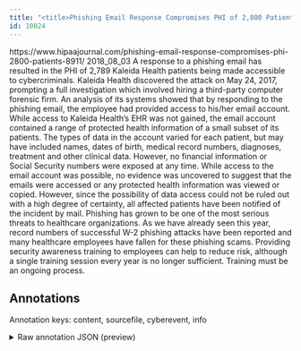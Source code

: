```yaml
---
title: "<title>Phishing Email Response Compromises PHI of 2,800 Patients</title>"
id: 10024
---
```


<title>Phishing Email Response Compromises PHI of 2,800 Patients</title>
<source> https://www.hipaajournal.com/phishing-email-response-compromises-phi-2800-patients-8911/ </source>
<date> 2018_08_03 </date>
<text>
A response to a phishing email has resulted in the PHI of 2,789 Kaleida Health patients being made accessible to cybercriminals.
Kaleida Health discovered the attack on May 24, 2017, prompting a full investigation which involved hiring a third-party computer forensic firm. An analysis of its systems showed that by responding to the phishing email, the employee had provided access to his/her email account.
While access to Kaleida Health’s EHR was not gained, the email account contained a range of protected health information of a small subset of its patients. The types of data in the account varied for each patient, but may have included names, dates of birth, medical record numbers, diagnoses, treatment and other clinical data. However, no financial information or Social Security numbers were exposed at any time.
While access to the email account was possible, no evidence was uncovered to suggest that the emails were accessed or any protected health information was viewed or copied. However, since the possibility of data access could not be ruled out with a high degree of certainty, all affected patients have been notified of the incident by mail.
Phishing has grown to be one of the most serious threats to healthcare organizations. As we have already seen this year, record numbers of successful W-2 phishing attacks have been reported and many healthcare employees have fallen for these phishing scams.
Providing security awareness training to employees can help to reduce risk, although a single training session every year is no longer sufficient. Training must be an ongoing process.
</text>



## Annotations

Annotation keys: content, sourcefile, cyberevent, info

<details>
<summary>Raw annotation JSON (preview)</summary>

```json
{
  "content": "A response to a phishing email has resulted in the PHI of 2,789 Kaleida Health patients being made accessible to cybercriminals. Kaleida Health discovered the attack on May 24, 2017, prompting a full investigation which involved hiring a third-party computer forensic firm. An analysis of its systems showed that by responding to the phishing email, the employee had provided access to his/her email account. While access to Kaleida Health\u2019s EHR was not gained, the email account contained a range of protected health information of a small subset of its patients. The types of data in the account varied for each patient, but may have included names, dates of birth, medical record numbers, diagnoses, treatment and other clinical data. However, no financial information or Social Security numbers were exposed at any time. While access to the email account was possible, no evidence was uncovered to suggest that the emails were accessed or any protected health information was viewed or copied. However, since the possibility of data access could not be ruled out with a high degree of certainty, all affected patients have been notified of the incident by mail. Phishing has grown to be one of the most serious threats to healthcare organizations. As we have already seen this year, record numbers of successful W-2 phishing attacks have been reported and many healthcare employees have fallen for these phishing scams. Providing security awareness training to employees can help to reduce risk, although a single training session every year is no longer sufficient. Training must be an ongoing process.",
  "sourcefile": "10024.txt",
  "cyberevent": {
    "hopper": [
      {
        "index": 0,
        "relation": "Same",
        "events": [
          {
            "index": "E9",
            "type": "Attack",
            "realis": "Actual",
            "nugget": {
              "startOffset": 1402,
              "index": "T23",
              "endOffset": 1422,
              "text": "these phishing scams"
            },
            "argument": [
              {
                "index": "T24",
                "text": "healthcare employees",
                "endOffset": 1385,
                "role": {
                  "type": "Victim"
                },
                "startOffset": 1365,
                "type": "Person"
              }
            ],
            "subtype": "Phishing"
          },
          {
            "index": "E10",
            "type": "Attack",
            "realis": "Actual",
            "nugget": {
              "startOffset": 1320,
              "index": "T25",
              "endOffset": 1336,
              "text": "phishing attacks"
            },
            "argument": [
              {
                "index": "T26",
                "text": "this year",
                "endOffset": 1285,
                "role": {
                  "type": "Time"
                },
                "startOffset": 1276,
                "type": "Time"
              }
            ],
            "subtype": "Phishing"
          }
        ]
      },
      {
        "index": 1,
        "relation": "Same",
        "events": [
          {
            "index": "E1",
            "type": "Attack",
            "realis": "Actual",
            "nugget": {
              "startOffset": 88,
              "index": "T1",
              "endOffset": 109,
              "text": "being made accessible"
            },
            "argument": [
              {
                "index": "T2",
                "text": "the PHI",
                "endOffset": 54,
                "role": {
                  "type": "Compromised-Data"
                },
                "startOffset": 47,
                "type": "PII"
              },
              {
                "index": "T4",
                "text": "cybercriminals",
                "endOffset": 127,
                "role": {
                  "type": "Attacker"
                },
                "sta
```
</details>
